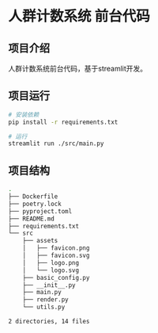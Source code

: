 # 人群计数系统 前台代码

## 项目介绍

人群计数系统前台代码，基于streamlit开发。

## 项目运行

``` bash
# 安装依赖
pip install -r requirements.txt

# 运行
streamlit run ./src/main.py
```

## 项目结构

``` bash
.
├── Dockerfile
├── poetry.lock
├── pyproject.toml
├── README.md
├── requirements.txt
└── src
    ├── assets
    │   ├── favicon.png
    │   ├── favicon.svg
    │   ├── logo.png
    │   └── logo.svg
    ├── basic_config.py
    ├── __init__.py
    ├── main.py
    ├── render.py
    └── utils.py

2 directories, 14 files
```
